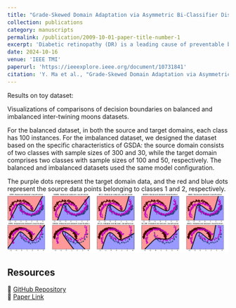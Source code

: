 ```yaml
---
title: "Grade-Skewed Domain Adaptation via Asymmetric Bi-Classifier Discrepancy Minimization for Diabetic Retinopathy Grading"
collection: publications
category: manuscripts
permalink: /publication/2009-10-01-paper-title-number-1
excerpt: 'Diabetic retinopathy (DR) is a leading cause of preventable blindness, with deep learning showing promise in its grading. However, domain shifts, small lesions, and imbalanced grade distributions complicate generalization and adaptation, often leading to biased predictions. To address this, we propose Asymmetric Bi-Classifier Discrepancy Minimization (ABiD), which leverages classifier discrepancy and distribution compensation to enhance feature extraction and reduce bias, achieving state-of-the-art performance on multiple DR datasets.'
date: 2024-10-16
venue: 'IEEE TMI'
paperurl: 'https://ieeexplore.ieee.org/document/10731841'
citation: 'Y. Ma et al., "Grade-Skewed Domain Adaptation via Asymmetric Bi-Classifier Discrepancy Minimization for Diabetic Retinopathy Grading," in IEEE Transactions on Medical Imaging, doi: 10.1109/TMI.2024.3485064.'
---
```


Results on toy dataset:

Visualizations of comparisons of decision boundaries on balanced and imbalanced inter-twining moons datasets.

For the balanced dataset, in both the source and target domains, each class has 100 instances. For the imbalanced dataset, we designed the dataset based on the specific characteristics of GSDA: the source domain consists of two classes with sample sizes of 300 and 30, while the target domain comprises two classes with sample sizes of 100 and 50, respectively. The balanced and imbalanced datasets used the same model configuration.

The purple dots represent the target domain data, and the red and blue dots represent the source data points belonging to classes 1 and 2, respectively.
![图片描述](https://github.com/FByyyyuan/FByyyyuan.github.io/blob/master/files/FB003.png)

## Resources  
🔗 [GitHub Repository](https://github.com/FByyyyuan/ABiD)  
📄 [Paper Link](https://ieeexplore.ieee.org/document/10731841)  
